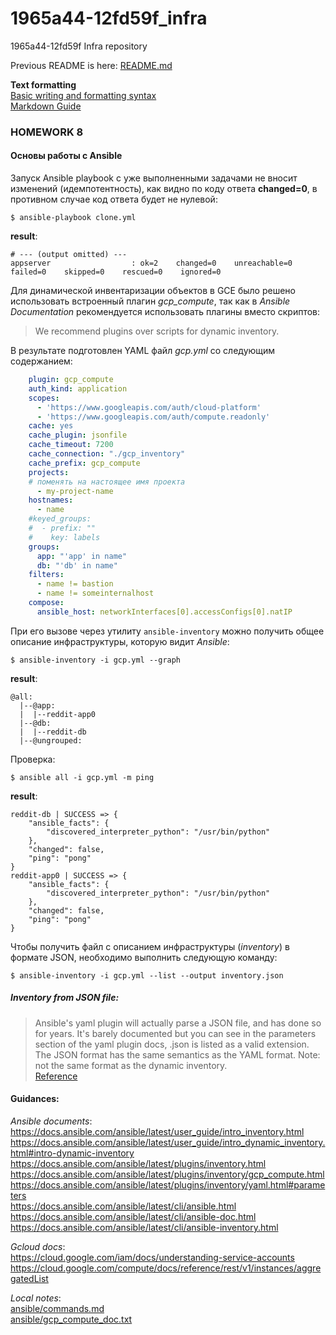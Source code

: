 # 1965a44-12fd59f_infra
1965a44-12fd59f Infra repository

Previous README is here: [README.md](README01.md)

**Text formatting**  
[Basic writing and formatting syntax](https://help.github.com/en/github/writing-on-github/basic-writing-and-formatting-syntax)  
[Markdown Guide](https://www.markdownguide.org/basic-syntax)



### HOMEWORK 8
#### Основы работы с Ansible
Запуск Ansible playbook с уже выполненными задачами не вносит изменений (идемпотентность), как видно по коду ответа **changed=0**, в противном случае код ответа будет не нулевой:

`$ ansible-playbook clone.yml`

**result**:

    # --- (output omitted) ---    
    appserver                  : ok=2    changed=0    unreachable=0    failed=0    skipped=0    rescued=0    ignored=0

Для динамической инвентаризации объектов в GCE было решено использовать встроенный плагин _gcp\_compute_, так как в _Ansible Documentation_ рекомендуется использовать плагины вместо скриптов:
> We recommend plugins over scripts for dynamic inventory.

В результате подготовлен YAML файл _gcp.yml_ со следующим содержанием:
```yaml
    plugin: gcp_compute
    auth_kind: application
    scopes:
      - 'https://www.googleapis.com/auth/cloud-platform'
      - 'https://www.googleapis.com/auth/compute.readonly'
    cache: yes
    cache_plugin: jsonfile
    cache_timeout: 7200
    cache_connection: "./gcp_inventory"
    cache_prefix: gcp_compute
    projects:
    # поменять на настоящее имя проекта
      - my-project-name
    hostnames:
      - name
    #keyed_groups:
    #  - prefix: ""
    #    key: labels
    groups:
      app: "'app' in name"
      db: "'db' in name"
    filters:
      - name != bastion
      - name != someinternalhost
    compose:
      ansible_host: networkInterfaces[0].accessConfigs[0].natIP
```
При его вызове через утилиту `ansible-inventory` можно получить общее описание инфраструктуры, которую видит _Ansible_:

`$ ansible-inventory -i gcp.yml --graph`

**result**:

    @all:
      |--@app:
      |  |--reddit-app0
      |--@db:
      |  |--reddit-db
      |--@ungrouped:

Проверка:

`$ ansible all -i gcp.yml -m ping`

**result**:

    reddit-db | SUCCESS => {
        "ansible_facts": {
            "discovered_interpreter_python": "/usr/bin/python"
        },
        "changed": false,
        "ping": "pong"
    }
    reddit-app0 | SUCCESS => {
        "ansible_facts": {
            "discovered_interpreter_python": "/usr/bin/python"
        },
        "changed": false,
        "ping": "pong"
    }

Чтобы получить файл с описанием инфраструктуры (_inventory_) в формате JSON, необходимо выполнить следующую команду:

`$ ansible-inventory -i gcp.yml --list --output inventory.json`


##### Inventory from JSON file:
> Ansible's yaml plugin will actually parse a JSON file, and has done so for years.
> It's barely documented but you can see in the parameters section of the yaml plugin docs, .json is listed as a valid extension.
> The JSON format has the same semantics as the YAML format.
> Note: not the same format as the dynamic inventory.  
[Reference](https://stackoverflow.com/questions/48680425/how-to-use-json-file-consisting-of-host-info-as-input-to-ansible-inventory)



#### Guidances:
_Ansible documents_:  
https://docs.ansible.com/ansible/latest/user_guide/intro_inventory.html  
https://docs.ansible.com/ansible/latest/user_guide/intro_dynamic_inventory.html#intro-dynamic-inventory  
https://docs.ansible.com/ansible/latest/plugins/inventory.html  
https://docs.ansible.com/ansible/latest/plugins/inventory/gcp_compute.html  
https://docs.ansible.com/ansible/latest/plugins/inventory/yaml.html#parameters  
https://docs.ansible.com/ansible/latest/cli/ansible.html  
https://docs.ansible.com/ansible/latest/cli/ansible-doc.html  
https://docs.ansible.com/ansible/latest/cli/ansible-inventory.html

_Gcloud docs_:  
https://cloud.google.com/iam/docs/understanding-service-accounts  
https://cloud.google.com/compute/docs/reference/rest/v1/instances/aggregatedList

_Local notes_:  
[ansible/commands.md](ansible/commands.md)  
[ansible/gcp_compute_doc.txt](ansible/gcp_compute_doc.txt)
